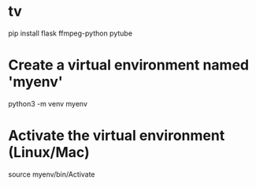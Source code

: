 # tv

pip install flask ffmpeg-python pytube

# Create a virtual environment named 'myenv'
python3 -m venv myenv

# Activate the virtual environment (Linux/Mac)
source myenv/bin/Activate


